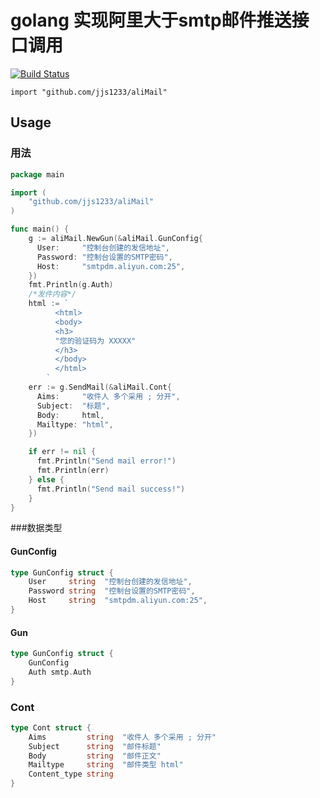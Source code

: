 # golang 实现阿里大于smtp邮件推送接口调用

[![Build Status](https://api.travis-ci.org/jjs1233/aliMail.svg?branch=master)](https://travis-ci.org/jjs1233/aliMail)

    import "github.com/jjs1233/aliMail"

## Usage

### 用法

```go
package main

import (
    "github.com/jjs1233/aliMail"
)

func main() {
    g := aliMail.NewGun(&aliMail.GunConfig{
      User:     "控制台创建的发信地址",
      Password: "控制台设置的SMTP密码",
      Host:     "smtpdm.aliyun.com:25",
    })
    fmt.Println(g.Auth)
    /*发件内容*/
    html := `
          <html>
          <body>
          <h3>
          "您的验证码为 XXXXX"
          </h3>
          </body>
          </html>
        `
    err := g.SendMail(&aliMail.Cont{
      Aims:     "收件人 多个采用 ; 分开",
      Subject:  "标题",
      Body:     html,
      Mailtype: "html",
    })

    if err != nil {
      fmt.Println("Send mail error!")
      fmt.Println(err)
    } else {
      fmt.Println("Send mail success!")
    }
}
```

###数据类型

#### GunConfig

```go
type GunConfig struct {
	User     string  "控制台创建的发信地址",
	Password string  "控制台设置的SMTP密码",
	Host     string  "smtpdm.aliyun.com:25",
}

```


#### Gun

```go
type GunConfig struct {
	GunConfig 
	Auth smtp.Auth
}

```

### Cont
```go
type Cont struct {
	Aims         string  "收件人 多个采用 ; 分开"
	Subject      string  "邮件标题"
	Body         string  "邮件正文"
	Mailtype     string  "邮件类型 html"
	Content_type string
}
```
